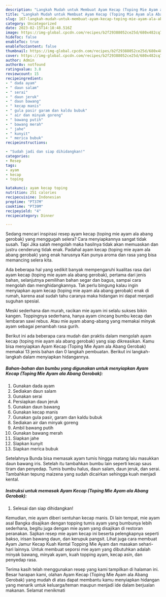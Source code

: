 ```yaml
---
description: "Langkah Mudah untuk Membuat Ayam Kecap (Toping Mie Ayam ala Abang Gerobak)Anti Ribet, Enak Banget"
title: "Langkah Mudah untuk Membuat Ayam Kecap (Toping Mie Ayam ala Abang Gerobak)Anti Ribet, Enak Banget"
slug: 167-langkah-mudah-untuk-membuat-ayam-kecap-toping-mie-ayam-ala-abang-gerobakanti-ribet-enak-banget
category: Uncategorized
date: 2023-02-15T14:18:48.516Z
image: https://img-global.cpcdn.com/recipes/b2f29388052ce25d/680x482cq70/ayam-kecap-toping-mie-ayam-ala-abang-gerobak-foto-resep-utama.jpg
hideToc: false
enableToc: true
enableTocContent: false
thumbnail: https://img-global.cpcdn.com/recipes/b2f29388052ce25d/680x482cq70/ayam-kecap-toping-mie-ayam-ala-abang-gerobak-foto-resep-utama.jpg
cover: https://img-global.cpcdn.com/recipes/b2f29388052ce25d/680x482cq70/ayam-kecap-toping-mie-ayam-ala-abang-gerobak-foto-resep-utama.jpg
author: Admin
authorAv: notfound
ratingvalue: 3.8
reviewcount: 15
recipeingredient:
- " dada ayam"
- " daun salam"
- " serai"
- " daun jeruk"
- " daun bawang"
- " kecap manis"
- " gula pasir garam dan kaldu bubuk"
- " air dan minyak goreng"
- " bawang putih"
- " bawang merah"
- " jahe"
- " kunyit"
- " merica bubuk"
recipeinstructions:

- "Sudah jadi dan siap dihidangkan!"
categories:
- Resep
tags:
- ayam
- kecap
- toping

katakunci: ayam kecap toping 
nutrition: 251 calories
recipecuisine: Indonesian
preptime: "PT37M"
cooktime: "PT39M"
recipeyield: "4"
recipecategory: Dinner

---
```



Sedang mencari inspirasi resep ayam kecap (toping mie ayam ala abang gerobak) yang menggugah selera? Cara menyiapkannya sangat tidak susah. Tapi Jika salah mengolah maka hasilnya tidak akan memuaskan dan justru cenderung tidak enak. Padahal ayam kecap (toping mie ayam ala abang gerobak) yang enak harusnya Kan punya aroma dan rasa yang bisa memancing selera kita.


Ada beberapa hal yang sedikit banyak mempengaruhi kualitas rasa dari ayam kecap (toping mie ayam ala abang gerobak), pertama dari jenis bahan, selanjutnya pemilihan bahan segar dan bagus, sampai cara mengolah dan menghidangkannya. Tak perlu bingung kalau ingin menyiapkan ayam kecap (toping mie ayam ala abang gerobak) enak di rumah, karena asal sudah tahu caranya maka hidangan ini dapat menjadi suguhan spesial.

Meski sederhana dan murah, racikan mie ayam ini selalu sukses bikin kangen. Toppingnya sederhana, hanya ayam cincang bumbu kecap dan lembaran sawi rebus. Atau mie ayam abang-abang yang memakai minyak ayam sebagai penambah rasa gurih.


Berikut ini ada beberapa cara mudah dan praktis dalam mengolah ayam kecap (toping mie ayam ala abang gerobak) yang siap dikreasikan. Kamu bisa menyiapkan Ayam Kecap (Toping Mie Ayam ala Abang Gerobak) memakai 13 jenis bahan dan 0 langkah pembuatan. Berikut ini langkah-langkah dalam menyiapkan hidangannya.

<!--inarticleads1-->

##### Bahan-bahan dan bumbu yang digunakan untuk menyiapkan Ayam Kecap (Toping Mie Ayam ala Abang Gerobak):

1. Gunakan  dada ayam
1. Sediakan  daun salam
1. Gunakan  serai
1. Persiapkan  daun jeruk
1. Gunakan  daun bawang
1. Gunakan  kecap manis
1. Gunakan  gula pasir, garam dan kaldu bubuk
1. Sediakan  air dan minyak goreng
1. Ambil  bawang putih
1. Gunakan  bawang merah
1. Siapkan  jahe
1. Siapkan  kunyit
1. Siapkan  merica bubuk


Setelahnya Bunda bisa memasak ayam tumis hingga matang lalu masukkan daun bawang iris. Setelah itu tambahkan bumbu lain seperti kecap saus tiram dan penyedap. Tumis bumbu halus, daun salam, daun jeruk, dan serai. Tambahkan tepung maizena yang sudah dicairkan sehingga kuah menjadi kental. 

<!--inarticleads2-->

##### Instruksi untuk memasak Ayam Kecap (Toping Mie Ayam ala Abang Gerobak):


1. Selesai dan siap dihidangkan!

Kemudian, mie ayam diberi sentuhan kecap manis. Di lain tempat, mie ayam asal Bangka disajikan dengan topping tumis ayam yang bumbunya lebih sederhana, begitu juga dengan mie ayam yang disajikan di restoran peranakan. Sajikan resep mie ayam kecap ini beserta pelengkapnya seperti bakso, irisan bawang daun, dan kerupuk pangsit. Lihat juga cara membuat Ayam Jamur Kecap Kuah Kental Topping Mie Ayam dan masakan sehari-hari lainnya. Untuk membuat seporsi mie ayam yang dibutuhkan adalah minyak bawang, minyak ayam, kuah topping ayam, kecap asin, dan penyedap rasa. 

Terima kasih telah menggunakan resep yang kami tampilkan di halaman ini. Besar harapan kami, olahan Ayam Kecap (Toping Mie Ayam ala Abang Gerobak) yang mudah di atas dapat membantu kamu menyiapkan hidangan yang menarik untuk keluarga/teman maupun menjadi ide dalam berjualan makanan. Selamat menikmati
